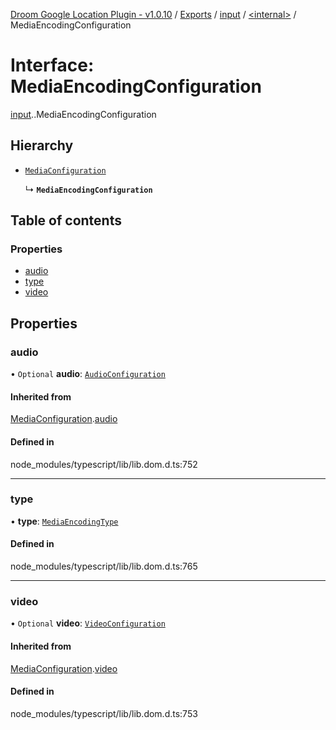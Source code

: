 [Droom Google Location Plugin - v1.0.10](../README.md) / [Exports](../modules.md) / [input](../modules/input.md) / [<internal\>](../modules/input._internal_.md) / MediaEncodingConfiguration

# Interface: MediaEncodingConfiguration

[input](../modules/input.md).[<internal>](../modules/input._internal_.md).MediaEncodingConfiguration

## Hierarchy

- [`MediaConfiguration`](input._internal_.MediaConfiguration.md)

  ↳ **`MediaEncodingConfiguration`**

## Table of contents

### Properties

- [audio](input._internal_.MediaEncodingConfiguration.md#audio)
- [type](input._internal_.MediaEncodingConfiguration.md#type)
- [video](input._internal_.MediaEncodingConfiguration.md#video)

## Properties

### audio

• `Optional` **audio**: [`AudioConfiguration`](input._internal_.AudioConfiguration.md)

#### Inherited from

[MediaConfiguration](input._internal_.MediaConfiguration.md).[audio](input._internal_.MediaConfiguration.md#audio)

#### Defined in

node_modules/typescript/lib/lib.dom.d.ts:752

___

### type

• **type**: [`MediaEncodingType`](../modules/input._internal_.md#mediaencodingtype)

#### Defined in

node_modules/typescript/lib/lib.dom.d.ts:765

___

### video

• `Optional` **video**: [`VideoConfiguration`](input._internal_.VideoConfiguration.md)

#### Inherited from

[MediaConfiguration](input._internal_.MediaConfiguration.md).[video](input._internal_.MediaConfiguration.md#video)

#### Defined in

node_modules/typescript/lib/lib.dom.d.ts:753
